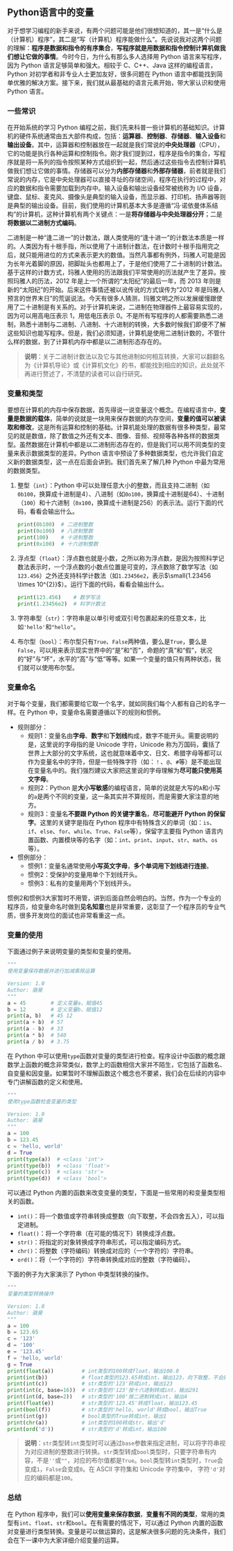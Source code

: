 ## Python语言中的变量

对于想学习编程的新手来说，有两个问题可能是他们很想知道的，其一是“什么是（计算机）程序”，其二是“写（计算机）程序能做什么”。先说说我对这两个问题的理解：**程序是数据和指令的有序集合**，**写程序就是用数据和指令控制计算机做我们想让它做的事情**。今时今日，为什么有那么多人选择用 Python 语言来写程序，因为 Python 语言足够简单和强大。相较于 C、C++、Java 这样的编程语言，Python 对初学者和非专业人士更加友好，很多问题在 Python 语言中都能找到简单优雅的解决方案。接下来，我们就从最基础的语言元素开始，带大家认识和使用 Python 语言。

### 一些常识

在开始系统的学习 Python 编程之前，我们先来科普一些计算机的基础知识。计算机的硬件系统通常由五大部件构成，包括：**运算器**、**控制器**、**存储器**、**输入设备**和**输出设备**。其中，运算器和控制器放在一起就是我们常说的**中央处理器**（CPU），它的功能是执行各种运算和控制指令。刚才我们提到过，程序是指令的集合，写程序就是将一系列的指令按照某种方式组织到一起，然后通过这些指令去控制计算机做我们想让它做的事情。存储器可以分为**内部存储器**和**外部存储器**，前者就是我们常说的内存，它是中央处理器可以直接寻址的存储空间，程序在执行的过程中，对应的数据和指令需要加载到内存中。输入设备和输出设备经常被统称为 I/O 设备，键盘、鼠标、麦克风、摄像头是典型的输入设备，而显示器、打印机、扬声器等则是典型的输出设备。目前，我们使用的计算机基本大多是遵循“冯·诺依曼体系结构”的计算机，这种计算机有两个关键点：一是**将存储器与中央处理器分开**；二是**将数据以二进制方式编码**。

二进制是一种“逢二进一”的计数法，跟人类使用的“逢十进一”的计数法本质是一样的。人类因为有十根手指，所以使用了十进制计数法，在计数时十根手指用完之后，就只能用进位的方式来表示更大的数值。当然凡事都有例外，玛雅人可能是因为长年光着脚的原因，把脚趾头也都用上了，于是他们使用了二十进制的计数法。基于这样的计数方式，玛雅人使用的历法跟我们平常使用的历法就产生了差异。按照玛雅人的历法，2012 年是上一个所谓的“太阳纪”的最后一年，而 2013 年则是新的“太阳纪”的开始。后来这件事情还被以讹传讹的方式误传为“2012 年是玛雅人预言的世界末日”的荒诞说法。今天有很多人猜测，玛雅文明之所以发展缓慢跟使用了二十进制是有关系的。对于计算机来说，二进制在物理器件上最容易实现的，因为可以用高电压表示 1，用低电压表示 0。不是所有写程序的人都需要熟悉二进制，熟悉十进制与二进制、八进制、十六进制的转换，大多数时候我们即便不了解这些知识也能写程序。但是，我们必须知道，计算机是使用二进制计数的，不管什么样的数据，到了计算机内存中都是以二进制形态存在的。

> **说明**：关于二进制计数法以及它与其他进制如何相互转换，大家可以翻翻名为《计算机导论》或《计算机文化》的书，都能找到相应的知识，此处就不再进行赘述了，不清楚的读者可以自行研究。

### 变量和类型

要想在计算机的内存中保存数据，首先得说一说变量这个概念。在编程语言中，**变量是数据的载体**，简单的说就是一块用来保存数据的内存空间，**变量的值可以被读取和修改**，这是所有运算和控制的基础。计算机能处理的数据有很多种类型，最常见的就是数值，除了数值之外还有文本、图像、音频、视频等各种各样的数据类型。虽然数据在计算机中都是以二进制形态存在的，但是我们可以用不同类型的变量来表示数据类型的差异。Python 语言中预设了多种数据类型，也允许我们自定义新的数据类型，这一点在后面会讲到。我们首先来了解几种 Python 中最为常用的数据类型。

1. 整型（`int`）：Python 中可以处理任意大小的整数，而且支持二进制（如`0b100`，换算成十进制是4）、八进制（如`0o100`，换算成十进制是64）、十进制（`100`）和十六进制（`0x100`，换算成十进制是256）的表示法。运行下面的代码，看看会输出什么。

    ```python
    print(0b100)  # 二进制整数
    print(0o100)  # 八进制整数
    print(100)    # 十进制整数
    print(0x100)  # 十六进制整数
    ```

2. 浮点型（`float`）：浮点数也就是小数，之所以称为浮点数，是因为按照科学记数法表示时，一个浮点数的小数点位置是可变的，浮点数除了数学写法（如`123.456`）之外还支持科学计数法（如`1.23456e2`，表示$\small{1.23456 \times 10^{2}}$）。运行下面的代码，看看会输出什么。

    ```python
    print(123.456)    # 数学写法
    print(1.23456e2)  # 科学计数法
    ```

3. 字符串型（`str`）：字符串是以单引号或双引号包裹起来的任意文本，比如`'hello'`和`"hello"`。

4. 布尔型（`bool`）：布尔型只有`True`、`False`两种值，要么是`True`，要么是`False`，可以用来表示现实世界中的“是”和“否”，命题的“真”和“假”，状况的“好”与“坏”，水平的“高”与“低”等等。如果一个变量的值只有两种状态，我们就可以使用布尔型。

### 变量命名

对于每个变量，我们都需要给它取一个名字，就如同我们每个人都有自己的名字一样。在 Python 中，变量命名需要遵循以下的规则和惯例。

- 规则部分：
  - 规则1：变量名由**字母**、**数字**和**下划线**构成，数字不能开头。需要说明的是，这里说的字母指的是 Unicode 字符，Unicode 称为万国码，囊括了世界上大部分的文字系统，这也就意味着中文、日文、希腊字母等都可以作为变量名中的字符，但是一些特殊字符（如：`！`、`@`、`#`等）是不能出现在变量名中的。我们强烈建议大家把这里说的字母理解为**尽可能只使用英文字母**。
  - 规则2：Python 是**大小写敏感**的编程语言，简单的说就是大写的`A`和小写的`a`是两个不同的变量，这一条其实并不算规则，而是需要大家注意的地方。
  - 规则3：变量名**不要跟 Python 的关键字重名**，**尽可能避开 Python 的保留字**。这里的关键字是指在 Python 程序中有特殊含义的单词（如：`is`、`if`、`else`、`for`、`while`、`True`、`False`等），保留字主要指 Python 语言内置函数、内置模块等的名字（如：`int`、`print`、`input`、`str`、`math`、`os`等）。
- 惯例部分：
  - 惯例1：变量名通常使用**小写英文字母**，**多个单词用下划线进行连接**。
  - 惯例2：受保护的变量用单个下划线开头。
  - 惯例3：私有的变量用两个下划线开头。

惯例2和惯例3大家暂时不用管，讲到后面自然会明白的。当然，作为一个专业的程序员，给变量命名时做到**见名知意**也是非常重要，这彰显了一个程序员的专业气质，很多开发岗位的面试也非常看重这一点。

### 变量的使用

下面通过例子来说明变量的类型和变量的使用。

```python
"""
使用变量保存数据并进行加减乘除运算

Version: 1.0
Author: 骆昊
"""
a = 45        # 定义变量a，赋值45
b = 12        # 定义变量b，赋值12
print(a, b)   # 45 12
print(a + b)  # 57
print(a - b)  # 33
print(a * b)  # 540
print(a / b)  # 3.75
```

在 Python 中可以使用`type`函数对变量的类型进行检查。程序设计中函数的概念跟数学上函数的概念非常类似，数学上的函数相信大家并不陌生，它包括了函数名、自变量和因变量。如果暂时不理解函数这个概念也不要紧，我们会在后续的内容中专门讲解函数的定义和使用。

```python
"""
使用type函数检查变量的类型

Version: 1.0
Author: 骆昊
"""
a = 100
b = 123.45
c = 'hello, world'
d = True
print(type(a))  # <class 'int'>
print(type(b))  # <class 'float'>
print(type(c))  # <class 'str'>
print(type(d))  # <class 'bool'>
```

可以通过 Python 内置的函数来改变变量的类型，下面是一些常用的和变量类型相关的函数。

- `int()`：将一个数值或字符串转换成整数（向下取整，不会四舍五入），可以指定进制。
- `float()`：将一个字符串（在可能的情况下）转换成浮点数。
- `str()`：将指定的对象转换成字符串形式，可以指定编码方式。
- `chr()`：将整数（字符编码）转换成对应的（一个字符的）字符串。
- `ord()`：将（一个字符的）字符串转换成对应的整数（字符编码）。

下面的例子为大家演示了 Python 中类型转换的操作。

```python
"""
变量的类型转换操作

Version: 1.0
Author: 骆昊
"""
a = 100
b = 123.65
c = '123'
d = '100'
e = '123.45'
f = 'hello, world'
g = True
print(float(a))         # int类型的100转成float，输出100.0
print(int(b))           # float类型的123.65转成int，输出123，向下取整，不会四舍五入
print(int(c))           # str类型的'123'转成int，输出123
print(int(c, base=16))  # str类型的'123'按十六进制转成int，输出291
print(int(d, base=2))   # str类型的'100'按二进制转成int，输出4
print(float(e))         # str类型的'123.45'转成float，输出123.45
print(bool(f))          # str类型的'hello, world'转成bool，输出True
print(int(g))           # bool类型的True转成int，输出1
print(chr(a))           # int类型的100转成str，输出'd'
print(ord('d'))         # str类型的'd'转成int，输出100
```

> **说明**：`str`类型转`int`类型时可以通过`base`参数来指定进制，可以将字符串视为对应进制的整数进行转换。`str`类型转成`bool`类型时，只要字符串有内容，不是`''`或`""`，对应的布尔值都是`True`。`bool`类型转`int`类型时，`True`会变成`1`，`False`会变成`0`。在 ASCII 字符集和 Unicode 字符集中， 字符`'d'`对应的编码都是`100`。

### 总结

在 Python 程序中，我们可以**使用变量来保存数据**，**变量有不同的类型**，常用的类型有`int`、`float`、`str`和`bool`。在有需要的情况下，可以通过 Python 内置的函数对变量进行类型转换。变量是可以做运算的，这是解决很多问题的先决条件，我们会在下一课中为大家详细介绍变量的运算。

